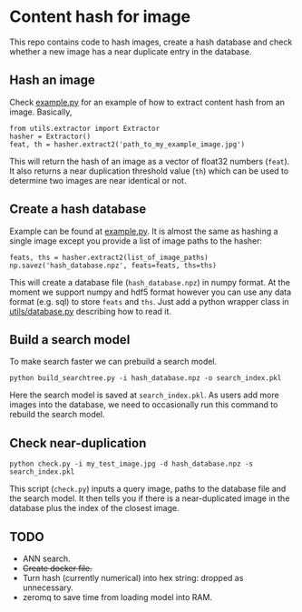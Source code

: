 # Content hash for image
This repo contains code to hash images, create a hash database and check whether a new image has a near duplicate entry in the database.

## Hash an image
Check [example.py](example.py) for an example of how to extract content hash from an image. Basically,

```
from utils.extractor import Extractor
hasher = Extractor()
feat, th = hasher.extract2('path_to_my_example_image.jpg')
```

This will return the hash of an image as a vector of float32 numbers (`feat`). It also returns a near duplication threshold value (`th`) which can be used to determine two images are near identical or not.

## Create a hash database
Example can be found at [example.py](example.py). It is almost the same as hashing a single image except you provide a list of image paths to the hasher:

```
feats, ths = hasher.extract2(list_of_image_paths)
np.savez('hash_database.npz', feats=feats, ths=ths)
```
This will create a database file (`hash_database.npz`) in numpy format. At the moment we support numpy and hdf5 format however you can use any data format (e.g. sql) to store `feats` and `ths`. Just add a python wrapper class in [utils/database.py](utils/database.py) describing how to read it.

## Build a search model
To make search faster we can prebuild a search model.
```
python build_searchtree.py -i hash_database.npz -o search_index.pkl
```
Here the search model is saved at `search_index.pkl`. As users add more images into the database, we need to occasionally run this command to rebuild the search model.

## Check near-duplication
```
python check.py -i my_test_image.jpg -d hash_database.npz -s search_index.pkl
```
This script (`check.py`) inputs a query image, paths to the database file and the search model. It then tells you if there is a near-duplicated image in the database plus the index of the closest image.

## TODO
- ANN search.
- <s>Create docker file.</s>
- Turn hash (currently numerical) into hex string: dropped as unnecessary.
- zeromq to save time from loading model into RAM.
